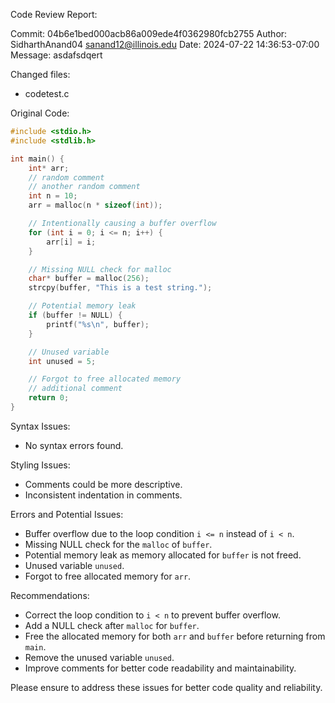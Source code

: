 Code Review Report:

Commit: 04b6e1bed000acb86a009ede4f0362980fcb2755
Author: SidharthAnand04 <sanand12@illinois.edu>
Date: 2024-07-22 14:36:53-07:00
Message: asdafsdqert

Changed files:
  - codetest.c

Original Code:
```c
#include <stdio.h>
#include <stdlib.h>

int main() {
    int* arr;
    // random comment
    // another random comment
    int n = 10;
    arr = malloc(n * sizeof(int));

    // Intentionally causing a buffer overflow
    for (int i = 0; i <= n; i++) {
        arr[i] = i;
    }

    // Missing NULL check for malloc
    char* buffer = malloc(256);
    strcpy(buffer, "This is a test string.");

    // Potential memory leak
    if (buffer != NULL) {
        printf("%s\n", buffer);
    }

    // Unused variable
    int unused = 5;

    // Forgot to free allocated memory
    // additional comment
    return 0;
}
```

Syntax Issues:
- No syntax errors found.

Styling Issues:
- Comments could be more descriptive.
- Inconsistent indentation in comments.

Errors and Potential Issues:
- Buffer overflow due to the loop condition `i <= n` instead of `i < n`.
- Missing NULL check for the `malloc` of `buffer`.
- Potential memory leak as memory allocated for `buffer` is not freed.
- Unused variable `unused`.
- Forgot to free allocated memory for `arr`.

Recommendations:
- Correct the loop condition to `i < n` to prevent buffer overflow.
- Add a NULL check after `malloc` for `buffer`.
- Free the allocated memory for both `arr` and `buffer` before returning from `main`.
- Remove the unused variable `unused`.
- Improve comments for better code readability and maintainability.

Please ensure to address these issues for better code quality and reliability.